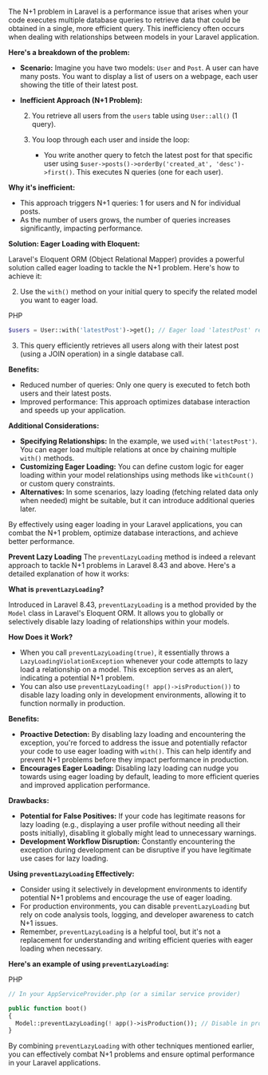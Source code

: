 The N+1 problem in Laravel is a performance issue that arises when your code executes multiple database queries to retrieve data that could be obtained in a single, more efficient query. This inefficiency often occurs when dealing with relationships between models in your Laravel application.

**Here's a breakdown of the problem:**

- **Scenario:** Imagine you have two models: `User` and `Post`. A user can have many posts. You want to display a list of users on a webpage, each user showing the title of their latest post.
    
- **Inefficient Approach (N+1 Problem):**
    
    2. You retrieve all users from the `users` table using `User::all()` (1 query).
    4. You loop through each user and inside the loop:
        
        - You write another query to fetch the latest post for that specific user using `$user->posts()->orderBy('created_at', 'desc')->first()`. This executes N queries (one for each user).
        
    

**Why it's inefficient:**

- This approach triggers N+1 queries: 1 for users and N for individual posts.
- As the number of users grows, the number of queries increases significantly, impacting performance.

**Solution: Eager Loading with Eloquent:**

Laravel's Eloquent ORM (Object Relational Mapper) provides a powerful solution called eager loading to tackle the N+1 problem. Here's how to achieve it:

2. Use the `with()` method on your initial query to specify the related model you want to eager load.

PHP

```php
$users = User::with('latestPost')->get(); // Eager load 'latestPost' relation
```

3. This query efficiently retrieves all users along with their latest post (using a JOIN operation) in a single database call.

**Benefits:**

- Reduced number of queries: Only one query is executed to fetch both users and their latest posts.
- Improved performance: This approach optimizes database interaction and speeds up your application.

**Additional Considerations:**

- **Specifying Relationships:** In the example, we used `with('latestPost')`. You can eager load multiple relations at once by chaining multiple `with()` methods.
- **Customizing Eager Loading:** You can define custom logic for eager loading within your model relationships using methods like `withCount()` or custom query constraints.
- **Alternatives:** In some scenarios, lazy loading (fetching related data only when needed) might be suitable, but it can introduce additional queries later.

By effectively using eager loading in your Laravel applications, you can combat the N+1 problem, optimize database interactions, and achieve better performance.

**Prevent Lazy Loading**
The `preventLazyLoading` method is indeed a relevant approach to tackle N+1 problems in Laravel 8.43 and above. Here's a detailed explanation of how it works:

**What is `preventLazyLoading`?**

Introduced in Laravel 8.43, `preventLazyLoading` is a method provided by the `Model` class in Laravel's Eloquent ORM. It allows you to globally or selectively disable lazy loading of relationships within your models.

**How Does it Work?**

- When you call `preventLazyLoading(true)`, it essentially throws a `LazyLoadingViolationException` whenever your code attempts to lazy load a relationship on a model. This exception serves as an alert, indicating a potential N+1 problem.
- You can also use `preventLazyLoading(! app()->isProduction())` to disable lazy loading only in development environments, allowing it to function normally in production.

**Benefits:**

- **Proactive Detection:** By disabling lazy loading and encountering the exception, you're forced to address the issue and potentially refactor your code to use eager loading with `with()`. This can help identify and prevent N+1 problems before they impact performance in production.
- **Encourages Eager Loading:** Disabling lazy loading can nudge you towards using eager loading by default, leading to more efficient queries and improved application performance.

**Drawbacks:**

- **Potential for False Positives:** If your code has legitimate reasons for lazy loading (e.g., displaying a user profile without needing all their posts initially), disabling it globally might lead to unnecessary warnings.
- **Development Workflow Disruption:** Constantly encountering the exception during development can be disruptive if you have legitimate use cases for lazy loading.

**Using `preventLazyLoading` Effectively:**

- Consider using it selectively in development environments to identify potential N+1 problems and encourage the use of eager loading.
- For production environments, you can disable `preventLazyLoading` but rely on code analysis tools, logging, and developer awareness to catch N+1 issues.
- Remember, `preventLazyLoading` is a helpful tool, but it's not a replacement for understanding and writing efficient queries with eager loading when necessary.

**Here's an example of using `preventLazyLoading`:**

PHP

```php
// In your AppServiceProvider.php (or a similar service provider)

public function boot()
{
  Model::preventLazyLoading(! app()->isProduction()); // Disable in production
}
```

By combining `preventLazyLoading` with other techniques mentioned earlier, you can effectively combat N+1 problems and ensure optimal performance in your Laravel applications.